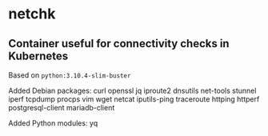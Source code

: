 # netchk

## Container useful for connectivity checks in Kubernetes

Based on `python:3.10.4-slim-buster`

Added Debian packages: curl openssl jq iproute2 dnsutils net-tools stunnel iperf tcpdump procps vim wget netcat iputils-ping traceroute httping httperf postgresql-client mariadb-client

Added Python modules: yq
